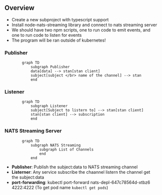 ## Overview
- Create a new subproject with typescript support
- Install node-nats-streaming library and connect to nats streaming server
- We should have two npm scripts, one to run code to emit events, and one to run code to listen for events
- The program will be ran outside of kubernetes!

### Publisher

``` mermaid
        graph TD
            subgraph Publisher
            data[data] --> stan[stan client]
            subject[subject </br> name of the channel] --> stan
            end
```

### Listener


``` mermaid
        graph TD
            subgraph Listener
            subject[Subject to listern to] --> stan[stan client]
            stan[stan client] --> subscription
            end
```

### NATS Streaming Server

``` mermaid
        graph TD
            subgraph NATS Streaming
                subgraph List of Channels
                end
            end
```

- **Publisher**: Publish the subject:data to NATS streaming channel
- **Listerner**: Any service subscribe the chaannel listern the channel get the subject:data
- **port-forwarding**: kubectl port-forward nats-depl-647c78564d-xtbz6 4222:4222 (To get pod name `kubectl get pods`)